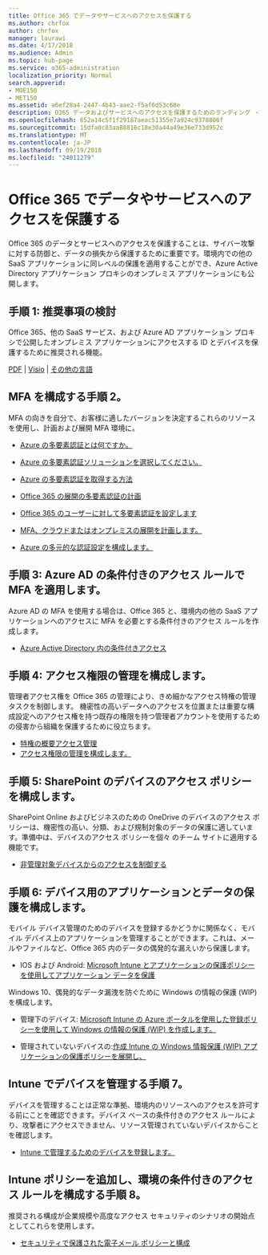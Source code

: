 ```yaml
---
title: Office 365 でデータやサービスへのアクセスを保護する
ms.author: chrfox
author: chrfox
manager: laurawi
ms.date: 4/17/2018
ms.audience: Admin
ms.topic: hub-page
ms.service: o365-administration
localization_priority: Normal
search.appverid:
- MOE150
- MET150
ms.assetid: a6ef28a4-2447-4b43-aae2-f5af6d53c68e
description: O365 データおよびサービスへのアクセスを保護するためのランディング ・ ページ
ms.openlocfilehash: 652a14c5f1f29187aeac51355e7a924c9378806f
ms.sourcegitcommit: 15dfa0c83aa88816c18e30a44a49e36e733d952c
ms.translationtype: MT
ms.contentlocale: ja-JP
ms.lasthandoff: 09/19/2018
ms.locfileid: "24011279"
---
```

# <a name="protect-access-to-data-and-services-in-office-365"></a>Office 365 でデータやサービスへのアクセスを保護する

Office 365 のデータとサービスへのアクセスを保護することは、サイバー攻撃に対する防御と、データの損失から保護するために重要です。環境内での他の SaaS アプリケーションに同レベルの保護を適用することができ、Azure Active Directory アプリケーション プロキシのオンプレミス アプリケーションにも公開します。
  
## <a name="step-1-review-recommendations"></a>手順 1: 推奨事項の検討

Office 365、他の SaaS サービス、および Azure AD アプリケーション プロキシで公開したオンプレミス アプリケーションにアクセスする ID とデバイスを保護するために推奨される機能。
  
[PDF](https://go.microsoft.com/fwlink/p/?linkid=841656) | [Visio](https://go.microsoft.com/fwlink/p/?linkid=841657) | [その他の言語](https://www.microsoft.com/download/details.aspx?id=55032)
  
## <a name="step-2-configure-mfa"></a>MFA を構成する手順 2。

MFA の向きを自分で、お客様に適したバージョンを決定するこれらのリソースを使用し、計画および展開 MFA 環境に。
  
- [Azure の多要素認証とは何ですか。](https://docs.microsoft.com/azure/multi-factor-authentication/multi-factor-authentication)
    
- [Azure の多要素認証ソリューションを選択してください。](https://docs.microsoft.com/azure/multi-factor-authentication/multi-factor-authentication-get-started)
    
- [Azure の多要素認証を取得する方法](https://docs.microsoft.com/azure/multi-factor-authentication/multi-factor-authentication-versions-plans)
    
- [Office 365 の展開の多要素認証の計画](https://support.office.com/article/043807b2-21db-4d5c-b430-c8a6dee0e6ba)
    
- [Office 365 のユーザーに対して多要素認証を設定します](https://support.office.com/article/8f0454b2-f51a-4d9c-bcde-2c48e41621c6)
    
- [MFA、クラウドまたはオンプレミスの展開を計画します。](https://docs.microsoft.com/azure/multi-factor-authentication/multi-factor-authentication-get-started)
    
- [Azure の多元的な認証設定を構成します。](https://docs.microsoft.com/azure/multi-factor-authentication/multi-factor-authentication-whats-next)
    
## <a name="step-3-enforce-mfa-with-azure-ad-conditional-access-rules"></a>手順 3: Azure AD の条件付きのアクセス ルールで MFA を適用します。

Azure AD の MFA を使用する場合は、Office 365 と、環境内の他の SaaS アプリケーションへのアクセスに MFA を必要とする条件付きのアクセス ルールを作成します。
  
- [Azure Active Directory 内の条件付きアクセス](https://docs.microsoft.com/azure/active-directory/active-directory-conditional-access-azure-portal)
    
## <a name="step-4-configure-privileged-access-management"></a>手順 4: アクセス権限の管理を構成します。

管理者アクセス権を Office 365 の管理により、きめ細かなアクセス特権の管理タスクを制御します。 機密性の高いデータへのアクセスを位置または重要な構成設定へのアクセス権を持つ既存の権限を持つ管理者アカウントを使用するための侵害から組織を保護するために役立ちます。

- [特権の概要アクセス管理](privileged-access-management-overview.md)
- [アクセス権限の管理を構成します。](privileged-access-management-configuration.md)

## <a name="step-5-configure-sharepoint-device-access-policies"></a>手順 5: SharePoint のデバイスのアクセス ポリシーを構成します。

SharePoint Online およびビジネスのための OneDrive のデバイスのアクセス ポリシーは、機密性の高い、分類、および規制対象のデータの保護に適しています。準備中は、デバイスのアクセス ポリシーを個々 のチーム サイトに適用する機能です。
  
- [非管理対象デバイスからのアクセスを制御する](https://support.office.com/article/Control-access-from-unmanaged-devices-5ae550c4-bd20-4257-847b-5c20fb053622?ui=en-US&amp;rs=en-US&amp;ad=US)
    
## <a name="step-6-configure-app-and-data-protection-for-devices"></a>手順 6: デバイス用のアプリケーションとデータの保護を構成します。

モバイル デバイス管理のためのデバイスを登録するかどうかに関係なく、モバイル デバイス上のアプリケーションを管理することができます。これは、メールやファイルなど、Office 365 内のデータの偶発的な漏えいから保護します。
  
- IOS および Android: [Microsoft Intune とアプリケーションの保護ポリシーを使用してアプリケーション データを保護](https://docs.microsoft.com/intune-classic/deploy-use/protect-app-data-using-mobile-app-management-policies-with-microsoft-intune)
    
Windows 10、偶発的なデータ漏洩を防ぐために Windows の情報の保護 (WIP) を構成します。
  
- 管理下のデバイス: [Microsoft Intune の Azure ポータルを使用した登録ポリシーを使用して Windows の情報の保護 (WIP) を作成します。](https://docs.microsoft.com/windows/threat-protection/windows-information-protection/create-wip-policy-using-intune-azure)
    
- 管理されていないデバイスの:[作成 Intune の Windows 情報保護 (WIP) アプリケーションの保護ポリシーを展開し、](https://docs.microsoft.com/intune/windows-information-protection-policy-create)
    
## <a name="step-7-manage-devices-with-intune"></a>Intune でデバイスを管理する手順 7。

デバイスを管理することは正常な準拠、環境内のリソースへのアクセスを許可する前にことを確認できます。デバイス ベースの条件付きのアクセス ルールにより、攻撃者にアクセスできません、リソース管理されていないデバイスからことを確認します。
  
- [Intune で管理するためのデバイスを登録します。](https://docs.microsoft.com/intune-classic/deploy-use/enroll-devices-in-microsoft-intune)
    
## <a name="step-8-configure-additional-intune-policies-and-conditional-access-rules-for-your-environment"></a>Intune ポリシーを追加し、環境の条件付きのアクセス ルールを構成する手順 8。

推奨される構成が企業規模や高度なアクセス セキュリティのシナリオの開始点としてこれらを使用します。
  
- [セキュリティで保護された電子メール ポリシーと構成](https://docs.microsoft.com/azure/active-directory/secure-email-introduction)
    

